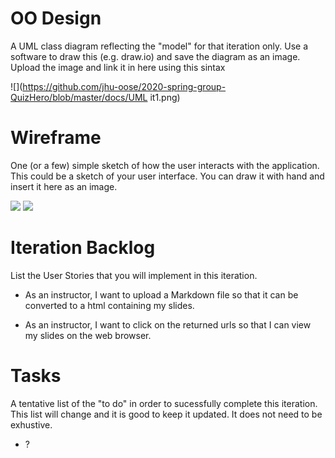 # OO Design
A UML class diagram reflecting the "model" for that iteration only.
Use a software to draw this (e.g. draw.io) and save the diagram as an image. 
Upload the image and link it in here using this sintax

![](https://github.com/jhu-oose/2020-spring-group-QuizHero/blob/master/docs/UML it1.png)

# Wireframe
One (or a few) simple sketch of how the user interacts with the application. 
This could be a sketch of your user interface. 
You can draw it with hand and insert it here as an image.

![](https://github.com/jhu-oose/2020-spring-group-QuizHero/blob/master/docs/IMG_0034.PNG)
![](https://github.com/jhu-oose/2020-spring-group-QuizHero/blob/master/docs/IMG_0035.PNG)

# Iteration Backlog
List the User Stories that you will implement in this iteration.

* As an instructor, I want to upload a Markdown file so that it can be converted to a html containing my slides.

* As an instructor, I want to click on the returned urls so that I can view my slides on the web browser.

# Tasks
A tentative list of the "to do" in order to sucessfully complete this iteration. 
This list will change and it is good to keep it updated. 
It does not need to be exhustive.

* ?
